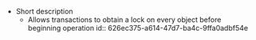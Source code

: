 - Short description
	- Allows transactions to obtain a lock on every object before beginning operation
	  id:: 626ec375-a614-47d7-ba4c-9ffa0adbf54e